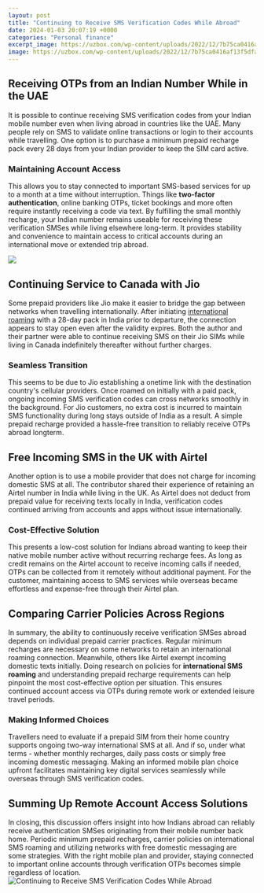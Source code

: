 ```yaml
---
layout: post
title: "Continuing to Receive SMS Verification Codes While Abroad"
date: 2024-01-03 20:07:19 +0000
categories: "Personal finance"
excerpt_image: https://uzbox.com/wp-content/uploads/2022/12/7b75ca0416af13f5dfab9b89a0ef63fd-700x350.jpg
image: https://uzbox.com/wp-content/uploads/2022/12/7b75ca0416af13f5dfab9b89a0ef63fd-700x350.jpg
---
```


## Receiving OTPs from an Indian Number While in the UAE
It is possible to continue receiving SMS verification codes from your Indian mobile number even when living abroad in countries like the UAE. Many people rely on SMS to validate online transactions or login to their accounts while travelling. One option is to purchase a minimum prepaid recharge pack every 28 days from your Indian provider to keep the SIM card active. 
### Maintaining Account Access
This allows you to stay connected to important SMS-based services for up to a month at a time without interruption. Things like **two-factor authentication**, online banking OTPs, ticket bookings and more often require instantly receiving a code via text. By fulfilling the small monthly recharge, your Indian number remains useable for receiving these verification SMSes while living elsewhere long-term. It provides stability and convenience to maintain access to critical accounts during an international move or extended trip abroad.

![](https://i.ytimg.com/vi/biofsE1QUA8/hqdefault.jpg)
## Continuing Service to Canada with Jio
Some prepaid providers like Jio make it easier to bridge the gap between networks when travelling internationally. After initiating [international roaming](https://texaspost.github.io/code-of-conduct/) with a 28-day pack in India prior to departure, the connection appears to stay open even after the validity expires. Both the author and their partner were able to continue receiving SMS on their Jio SIMs while living in Canada indefinitely thereafter without further charges. 
### Seamless Transition 
This seems to be due to Jio establishing a onetime link with the destination country's cellular providers. Once roamed on initially with a paid pack, ongoing incoming SMS verification codes can cross networks smoothly in the background. For Jio customers, no extra cost is incurred to maintain SMS functionality during long stays outside of India as a result. A simple prepaid recharge provided a hassle-free transition to reliably receive OTPs abroad longterm.
## Free Incoming SMS in the UK with Airtel
Another option is to use a mobile provider that does not charge for incoming domestic SMS at all. The contributor shared their experience of retaining an Airtel number in India while living in the UK. As Airtel does not deduct from prepaid value for receiving texts locally in India, verification codes continued arriving from accounts and apps without issue internationally. 
### Cost-Effective Solution
This presents a low-cost solution for Indians abroad wanting to keep their native mobile number active without recurring recharge fees. As long as credit remains on the Airtel account to receive incoming calls if needed, OTPs can be collected from it remotely without additional payment. For the customer, maintaining access to SMS services while overseas became effortless and expense-free through their Airtel plan.
## Comparing Carrier Policies Across Regions
In summary, the ability to continuously receive verification SMSes abroad depends on individual prepaid carrier practices. Regular minimum recharges are necessary on some networks to retain an international roaming connection. Meanwhile, others like Airtel exempt incoming domestic texts initially. Doing research on policies for **international SMS roaming** and understanding prepaid recharge requirements can help pinpoint the most cost-effective option per situation. This ensures continued account access via OTPs during remote work or extended leisure travel periods.
### Making Informed Choices 
Travellers need to evaluate if a prepaid SIM from their home country supports ongoing two-way international SMS at all. And if so, under what terms - whether monthly recharges, daily pass costs or simply free incoming domestic messaging. Making an informed mobile plan choice upfront facilitates maintaining key digital services seamlessly while overseas through SMS verification codes.
## Summing Up Remote Account Access Solutions 
In closing, this discussion offers insight into how Indians abroad can reliably receive authentication SMSes originating from their mobile number back home. Periodic minimum prepaid recharges, carrier policies on international SMS roaming and utilizing networks with free domestic messaging are some strategies. With the right mobile plan and provider, staying connected to important online accounts through verification OTPs becomes simple regardless of location.
![Continuing to Receive SMS Verification Codes While Abroad](https://uzbox.com/wp-content/uploads/2022/12/7b75ca0416af13f5dfab9b89a0ef63fd-700x350.jpg)